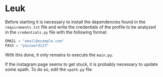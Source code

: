 # Leuk


Before starting it is necessary to install the dependencies found in the ````requirements.txt```` file and write the credentials of the profile to be analyzed in the ```credentials.py``` file with the following format:

````python
EMAIL = "email@example.com"
PASS = "password123"
````

With this done, it only remains to execute the ````main.py````.

If the instagram page seems to get stuck, it is probably necessary to update some xpath. To do so, edit the ``````xpath.py`````` file